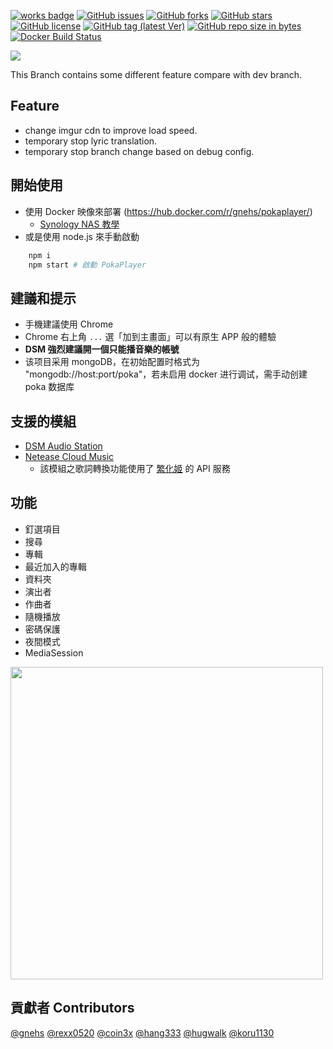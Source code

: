 [![works badge](https://cdn.rawgit.com/nikku/works-on-my-machine/v0.2.0/badge.svg?style=flat-square)](https://github.com/nikku/works-on-my-machine)
[![GitHub issues](https://img.shields.io/github/issues/gnehs/PokaPlayer.svg?style=flat-square)](https://github.com/gnehs/PokaPlayer/issues)
[![GitHub forks](https://img.shields.io/github/forks/gnehs/PokaPlayer.svg?style=flat-square)](https://github.com/gnehs/PokaPlayer/network)
[![GitHub stars](https://img.shields.io/github/stars/gnehs/PokaPlayer.svg?style=flat-square)](https://github.com/gnehs/PokaPlayer/stargazers)
[![GitHub license](https://img.shields.io/github/license/gnehs/PokaPlayer.svg?style=flat-square)](https://github.com/gnehs/PokaPlayer/blob/master/LICENSE)
[![GitHub tag (latest Ver)](https://img.shields.io/github/package-json/v/gnehs/PokaPlayer.svg?style=flat-square)](https://github.com/gnehs/PokaPlayer/releases/latest)
[![GitHub repo size in bytes](https://img.shields.io/github/repo-size/gnehs/PokaPlayer.svg?style=flat-square)](https://github.com/gnehs/PokaPlayer/archive/master.zip)
[![Docker Build Status](https://img.shields.io/docker/build/gnehs/pokaplayer.svg?style=flat-square)](https://hub.docker.com/r/gnehs/pokaplayer/)


![](https://i.imgur.com/eOSlvuw.png)

This Branch contains some different feature compare with dev branch.
## Feature
* change imgur cdn to improve load speed.
* temporary stop lyric translation.
* temporary stop branch change based on debug config.
## 開始使用

-   使用 Docker 映像來部署 (https://hub.docker.com/r/gnehs/pokaplayer/)
    -   [Synology NAS 教學](https://github.com/gnehs/PokaPlayer/wiki/%E5%A6%82%E4%BD%95%E5%9C%A8-Synology-NAS-%E4%BD%BF%E7%94%A8-Docker-%E9%83%A8%E7%BD%B2-PokaPlayer)
-   或是使用 node.js 來手動啟動
```bash
    npm i
    npm start # 啟動 PokaPlayer
```

## 建議和提示

-   手機建議使用 Chrome
-   Chrome 右上角 `...` 選「加到主畫面」可以有原生 APP 般的體驗
-   **DSM 強烈建議開一個只能播音樂的帳號**
-   该项目采用 mongoDB，在初始配置时格式为 "mongodb://host:port/poka"，若未启用 docker 进行调试，需手动创建 poka 数据库

## 支援的模組

-   [DSM Audio Station](https://www.synology.com/zh-tw/dsm/feature/audio_station)
-   [Netease Cloud Music](https://music.163.com/)
    -   該模組之歌詞轉換功能使用了 [繁化姬](https://zhconvert.org/) 的 API 服務

## 功能

-   釘選項目
-   搜尋
-   專輯
-   最近加入的專輯
-   資料夾
-   演出者
-   作曲者
-   隨機播放
-   密碼保護
-   夜間模式
-   MediaSession

<img src="https://i.imgur.com/GOIe3va.png" width="500px">

## 貢獻者 Contributors

[@gnehs](https://github.com/gnehs)
[@rexx0520](https://github.com/rexx0520)
[@coin3x](https://github.com/coin3x)
[@hang333](https://github.com/hang333)
[@hugwalk](https://github.com/hugwalk)
[@koru1130](https://github.com/koru1130)
